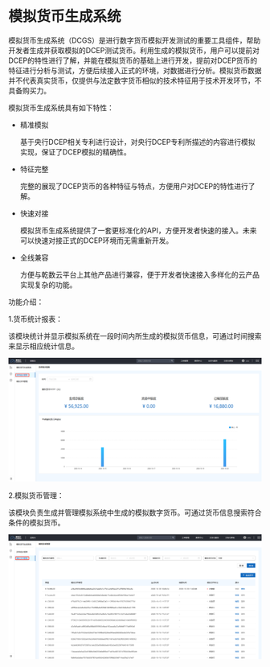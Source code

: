 # 模拟货币生成系统

模拟货币生成系统（DCGS）是进行数字货币模拟开发测试的重要工具组件，帮助开发者生成并获取模拟的DCEP测试货币。利用生成的模拟货币，用户可以提前对DCEP的特性进行了解，并能在模拟货币的基础上进行开发，提前对DCEP货币的特征进行分析与测试，方便后续接入正式的环境，对数据进行分析。模拟货币数据并不代表真实货币，仅提供与法定数字货币相似的技术特征用于技术开发环节，不具备购买力。

模拟货币生成系统具有如下特性：

- 精准模拟

  基于央行DCEP相关专利进行设计，对央行DCEP专利所描述的内容进行模拟实现，保证了DCEP模拟的精确性。

- 特征完整

  完整的展现了DCEP货币的各种特征与特点，方便用户对DCEP的特性进行了解。

- 快速对接

  模拟货币生成系统提供了一套更标准化的API，方便开发者快速的接入。未来可以快速对接正式的DCEP环境而无需重新开发。

- 全线兼容

  方便与乾数云平台上其他产品进行兼容，便于开发者快速接入多样化的云产品实现复杂的功能。



功能介绍：



1.货币统计报表：

该模块统计并显示模拟系统在一段时间内所生成的模拟货币信息，可通过时间搜索来显示相应统计信息。

![img](assets/企业微信截图_16031663448412.png)



2.模拟货币管理：

该模块负责生成并管理模拟系统中生成的模拟数字货币。可通过货币信息搜索符合条件的模拟货币。

![img](assets/企业微信截图_16031663698739.png)